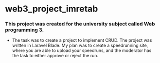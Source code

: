 # web3_project_imretab
### This project was created for the university subject called Web programming 3. 
- The task was to create a project to implement CRUD. The project was written in Laravel Blade. My plan was to create a speedrunning site, where you are able to upload your speedruns, and the moderator has the task to either approve or reject the run.
